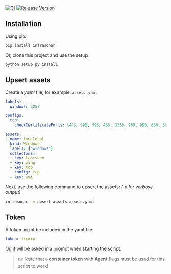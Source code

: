 [![CI](https://github.com/infrasonar/toolkit/workflows/CI/badge.svg)](https://github.com/infrasonar/toolkit/actions)
[![Release Version](https://img.shields.io/github/release/infrasonar/toolkit)](https://github.com/infrasonar/toolkit/releases)


## Installation

Using pip:

```shell
pip install infrasonar
```

Or, clone this project and use the setup

```shell
python setup.py install
```

## Upsert assets

Create a _yaml_ file, for example: `assets.yaml`

```yaml
labels:
  windows: 3257

configs:
  tcp:
    checkCertificatePorts: [443, 995, 993, 465, 3389, 989, 990, 636, 5986]

assets:
- name: foo.local
  kind: Windows
  labels: ["windows"]
  collectors:
  - key: lastseen
  - key: ping
  - key: tcp
    config: tcp
  - key: wmi
```

Next, use the following command to upsert the assets: _(-v for verbose output)_

```bash
infrasonar -v upsert-assets assets.yaml
```

## Token

A token might be included in the yaml file:
```yaml
token: xxxxxx
```

Or, it will be asked in a prompt when starting the script.

> :point_right: Note that a **container token** with **Agent** flags must be used for this script to work!
